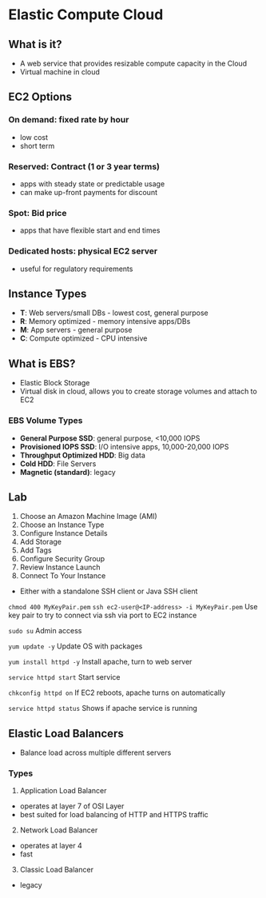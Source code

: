 # Elastic Compute Cloud

## What is it?
  * A web service that provides resizable compute capacity in the Cloud
  * Virtual machine in cloud

## EC2 Options

### On demand: fixed rate by hour
  * low cost
  * short term

### Reserved: Contract (1 or 3 year terms)
  * apps with steady state or predictable usage
  * can make up-front payments for discount

### Spot: Bid price
  * apps that have flexible start and end times

### Dedicated hosts: physical EC2 server
  * useful for regulatory requirements

## Instance Types
  * **T**: Web servers/small DBs - lowest cost, general purpose
  * **R**: Memory optimized - memory intensive apps/DBs
  * **M**: App servers - general purpose
  * **C**: Compute optimized - CPU intensive

## What is EBS?
  * Elastic Block Storage
  * Virtual disk in cloud, allows you to create storage volumes and attach to EC2

### EBS Volume Types
  * **General Purpose SSD**: general purpose, <10,000 IOPS
  * **Provisioned IOPS SSD**: I/O intensive apps, 10,000-20,000 IOPS
  * **Throughput Optimized HDD**: Big data
  * **Cold HDD**: File Servers
  * **Magnetic (standard)**: legacy

## Lab

1. Choose an Amazon Machine Image (AMI)
2. Choose an Instance Type
3. Configure Instance Details
4. Add Storage
5. Add Tags
6. Configure Security Group
7. Review Instance Launch
8. Connect To Your Instance
  * Either with a standalone SSH client or Java SSH client

`chmod 400 MyKeyPair.pem`
`ssh ec2-user@<IP-address> -i MyKeyPair.pem`
Use key pair to try to connect via ssh via port to EC2 instance

`sudo su`
Admin access

`yum update -y`
Update OS with packages

`yum install httpd -y`
Install apache, turn to web server

`service httpd start`
Start service

`chkconfig httpd on`
If EC2 reboots, apache turns on automatically

`service httpd status`
Shows if apache service is running

## Elastic Load Balancers
* Balance load across multiple different servers

### Types
1. Application Load Balancer
* operates at layer 7 of OSI Layer
* best suited for load balancing of HTTP and HTTPS traffic

2. Network Load Balancer
* operates at layer 4
* fast

3. Classic Load Balancer
* legacy
